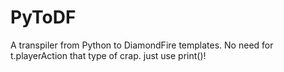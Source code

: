 # PyToDF
A transpiler from Python to DiamondFire templates. No need for t.playerAction that type of crap. just use print()!
